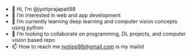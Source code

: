 - 👋 Hi, I’m @jyotiprajapati98
- 👀 I’m interested in web and app development
- 🌱 I’m currently learning deep learning and computer vision concepts using python
- 💞️ I’m looking to collaborate on programming, DL projects, and computer vision based repo
- 📫 How to reach me jyotipp98@gmail.com is my mailid

<!---
jyotiprajapati98/jyotiprajapati98 is a ✨ special ✨ repository because its `README.md` (this file) appears on your GitHub profile.
You can click the Preview link to take a look at your changes.
--->
